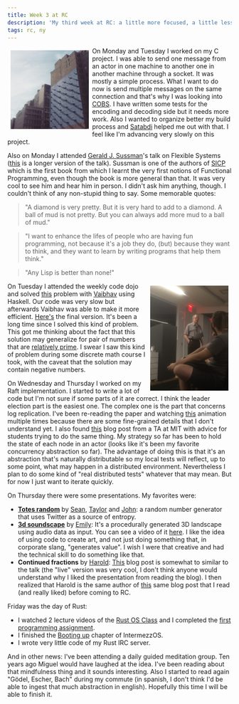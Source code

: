 ```yaml
---
title: Week 3 at RC
description: 'My third week at RC: a little more focused, a little less confused'
tags: rc, ny
---
```


<img src="/images/rc-w3-1.jpg" style="float: left; padding: 0.5em; width: 35%">

On Monday and Tuesday I worked on my C project. I was able to send one message from an actor in one machine to another one in another machine through a socket. It was mostly a simple process. What I want to do now is send multiple messages on the same connection and that's why I was looking into [COBS](https://en.wikipedia.org/wiki/Consistent_Overhead_Byte_Stuffing). I have written some tests for the encoding and decoding side but it needs more work. Also I wanted to organize better my build process and [Satabdi](http://github.com/satabdidas) helped me out with that. I feel like I'm advancing very slowly on this project.

Also on Monday I attended [Gerald J. Sussman](http://groups.csail.mit.edu/mac/users/gjs/)'s talk on Flexible Systems ([this](https://vimeo.com/151465912) is a longer version of the talk). Sussman is one of the authors of [SICP](https://mitpress.mit.edu/sicp/) which is the first book from which I learnt the very first notions of Functional Programming, even though the book is more general than that. It was very cool to see him and hear him in person. I didn't ask him anything, though. I couldn't think of any non-stupid thing to say. Some memorable quotes:

> "A diamond is very pretty. But it is very hard to add to a diamond. A ball of mud is not pretty. But you can always add more mud to a ball of mud."

> "I want to enhance the lifes of people who are having fun programming, not because it's a job they do, (but) because they want to think, and they want to learn by writing programs that help them think."

> "Any Lisp is better than none!"

<img src="/images/rc-w3-2.jpg" style="float: right; padding: 0.5em; width: 35%">

On Tuesday I attended the weekly code dojo and solved [this](https://www.hackerrank.com/challenges/sherlock-and-the-beast) problem with [Vaibhav](http://github.com/vaibhavsagar) using Haskell. Our code was very slow but afterwards Vaibhav was able to make it more efficient. [Here's](https://gist.github.com/miguel-vila/9d843a954742d7c3d44c7b23f07f9e54#file-sherlock-hs) the final version. It's been a long time since I solved this kind of problem. This got me thinking about the fact that this solution may generalize for pair of numbers that are [relatively prime](http://mathworld.wolfram.com/RelativelyPrime.html). I swear I saw this kind of problem during some discrete math course I took, with the caveat that the solution may contain negative numbers.

On Wednesday and Thursday I worked on my Raft implementation. I started to write a lot of code but I'm not sure if some parts of it are correct. I think the leader election part is the easiest one. The complex one is the part that concerns log replication. I've been re-reading the paper and watching [this](http://thesecretlivesofdata.com/raft/) animation multiple times because there are some fine-grained details that I don't understand yet. I also found [this](https://thesquareplanet.com/blog/students-guide-to-raft/) blog post from a TA at MIT with advice for students trying to do the same thing. My strategy so far has been to hold the state of each node in an actor (looks like it's been my favorite concurrency abstraction so far). The advantage of doing this is that it's an abstraction that's naturally distributable so my local tests will reflect, up to some point, what may happen in a distributed environment. Nevertheless I plan to do some kind of "real distributed tests" whatever that may mean. But for now I just want to iterate quickly. 

On Thursday there were some presentations. My favorites were:

* **[Totes random](https://github.com/JKiely/Totes-Random)** by [Sean](https://github.com/phasedchirp), [Taylor](https://github.com/tayloraburgess) and [John](https://github.com/JKiely): a random number generator that uses Twitter as a source of entropy.
* **[3d soundscape](https://github.com/emilyxxie/3d_soundscape)** by [Emily](https://github.com/emilyxxie): It's a procedurally generated 3D landscape using audio data as input. You can see a video of it [here](https://www.youtube.com/watch?v=S6fbYi9KRuQ&feature=youtu.be). I like the idea of using code to create art, and not just doing something that, in corporate slang, "generates value". I wish I were that creative and had the technical skill to do something like that. 
* **Continued fractions** by [Harold](https://github.com/hrldcpr): [This](https://x.st/continued-fraction-streams/) blog post is somewhat to similar to the talk (the "live" version was very cool, I don't think anyone would understand why I liked the presentation from reading the blog). I then realized that Harold is the same author of [this](https://x.st/non-empty-recursion-in-elm/) same blog post that I read (and really liked) before coming to RC.

Friday was the day of Rust:

* I watched 2 lecture videos of the [Rust OS Class](http://rust-class.org/) and I completed the [first programming assignment](http://rust-class.org/pages/ps1.html).
* I finished the [Booting up](http://intermezzos.github.io/book/booting-up.html) chapter of IntermezzOS.
* I wrote very little code of my Rust IRC server.

And in other news: I've been attending a daily guided meditation group. Ten years ago Miguel would have laughed at the idea. I've been reading about that mindfulness thing and it sounds interesting. Also I started to read again "Gödel, Escher, Bach" during my commute (in spanish, I don't think I'd be able to ingest that much abstraction in english). Hopefully this time I will be able to finish it.
